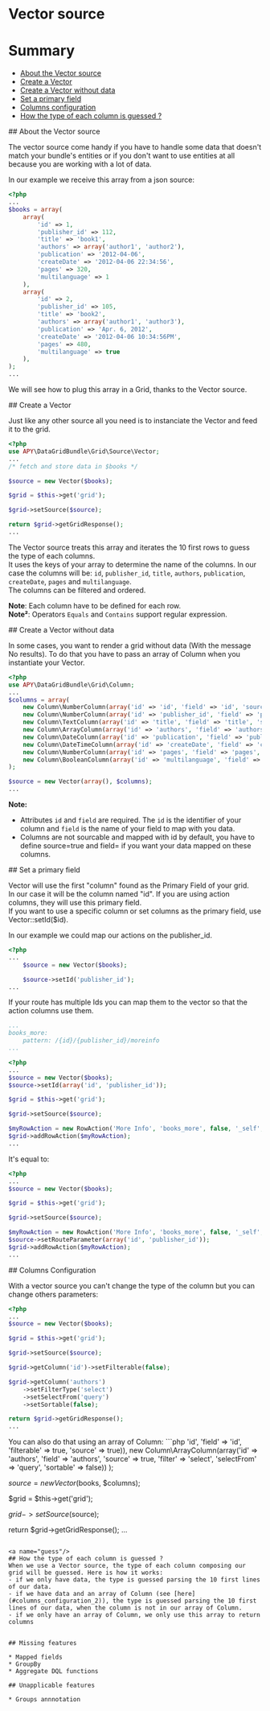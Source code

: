 Vector source
=============

# Summary
 * [About the Vector source](#about)
 * [Create a Vector](#usage)
 * [Create a Vector without data](#nodata)
 * [Set a primary field](#set_id)
 * [Columns configuration](#columns_configuration)
 * [How the type of each column is guessed ?](#guess)

<a name="about"/>
## About the Vector source

The vector source come handy if you have to handle some data that doesn't match your bundle's entities
or if you don't want to use entities at all because you are working with a lot of data.

In our example we receive this array from a json source:

```php
<?php
...
$books = array(
    array(
        'id' => 1,
        'publisher_id' => 112,
        'title' => 'book1',
        'authors' => array('author1', 'author2'),
        'publication' => '2012-04-06',
        'createDate' => '2012-04-06 22:34:56',
        'pages' => 320,
        'multilanguage' => 1
    ),
    array(
        'id' => 2,
        'publisher_id' => 105,
        'title' => 'book2',
        'authors' => array('author1', 'author3'),
        'publication' => 'Apr. 6, 2012',
        'createDate' => '2012-04-06 10:34:56PM',
        'pages' => 480,
        'multilanguage' => true
    ),
);
...
```

We will see how to plug this array in a Grid, thanks to the Vector source.

<a name="usage"/>
## Create a Vector

Just like any other source all you need is to instanciate the Vector and feed it to the grid.

```php
<?php
use APY\DataGridBundle\Grid\Source\Vector;
...
/* fetch and store data in $books */

$source = new Vector($books);

$grid = $this->get('grid');

$grid->setSource($source);

return $grid->getGridResponse();
...
```

The Vector source treats this array and iterates the 10 first rows to guess the type of each columns.  
It uses the keys of your array to determine the name of the columns. In our case the columns will be: `id`, `publisher_id`, `title`, `authors`, `publication`, `createDate`, `pages` and `multilanguage`.  
The columns can be filtered and ordered.

**Note**: Each column have to be defined for each row.  
**Note²**: Operators `Equals` and `Contains` support regular expression.

<a name="nodata"/>
## Create a Vector without data

In some cases, you want to render a grid without data (With the message No results). To do that you have to pass an array of Column when you instantiate your Vector.
```php
<?php
use APY\DataGridBundle\Grid\Column;
...
$columns = array(
    new Column\NumberColumn(array('id' => 'id', 'field' => 'id', 'source' => true, 'primary' => true, 'title' => 'id')),
    new Column\NumberColumn(array('id' => 'publisher_id', 'field' => 'publisher_id', 'source' => true, 'title' => 'Publication id')),
    new Column\TextColumn(array('id' => 'title', 'field' => 'title', 'source' => true, 'title' => 'Title')),
    new Column\ArrayColumn(array('id' => 'authors', 'field' => 'authors', 'source' => true, 'title' => 'Authors')),
    new Column\DateColumn(array('id' => 'publication', 'field' => 'publication', 'source' => true, 'title' => 'Publication Date', 'format' => 'd/m/Y')),
    new Column\DateTimeColumn(array('id' => 'createDate', 'field' => 'createDate', 'source' => true, 'title' => 'Creation Date', 'format' => 'd/m/Y H:i:s')),
    new Column\NumberColumn(array('id' => 'pages', 'field' => 'pages', 'source' => true, 'title' => 'Number of pages')),
    new Column\BooleanColumn(array('id' => 'multilanguage', 'field' => 'multilanguage', 'source' => true, 'title' => 'Multilanguage')),
);

$source = new Vector(array(), $columns);
...
```

**Note:**

* Attributes `id` and `field` are required. The `id` is the identifier of your column and `field` is the name of your field to map with you data.
* Columns are not sourcable and mapped with id by default, you have to define source=true and field=<id> if you want your data mapped on these columns.

<a name="set_id"/>
## Set a primary field

Vector will use the first "column" found as the Primary Field of your grid.  
In our case it will be the column named "id". If you are using action columns, they will use this primary field.  
If you want to use a specific column or set columns as the primary field, use Vector::setId($id).

In our example we could map our actions on the publisher_id.

```php
<?php
...
    $source = new Vector($books);

    $source->setId('publisher_id');
...
```

If your route has multiple Ids you can map them to the vector so that the action columns use them.

```yml
...
books_more:
    pattern: /{id}/{publisher_id}/moreinfo
...
```

```php
<?php
...
$source = new Vector($books);
$source->setId(array('id', 'publisher_id'));

$grid = $this->get('grid');

$grid->setSource($source);

$myRowAction = new RowAction('More Info', 'books_more', false, '_self', array('class' => 'show'));
$grid->addRowAction($myRowAction);
...
```

It's equal to:

```php
<?php
...
$source = new Vector($books);

$grid = $this->get('grid');

$grid->setSource($source);

$myRowAction = new RowAction('More Info', 'books_more', false, '_self', array('class' => 'show'));
$source->setRouteParameter(array('id', 'publisher_id'));
$grid->addRowAction($myRowAction);
...
```

<a name="columns_configuration"/>
## Columns Configuration

With a vector source you can't change the type of the column but you can change others parameters:

```php
<?php
...
$source = new Vector($books);

$grid = $this->get('grid');

$grid->setSource($source);

$grid->getColumn('id')->setFilterable(false);

$grid->getColumn('authors')
    ->setFilterType('select')
    ->setSelectFrom('query')
    ->setSortable(false);

return $grid->getGridResponse();
...
```

<a name="columns_configuration_2"/>
You can also do that using an array of Column:
```php
<?php
use APY\DataGridBundle\Grid\Column;
...
$columns = array(
    new Column\NumberColumn(array('id' => 'id', 'field' => 'id', 'filterable' => true, 'source' => true)),
    new Column\ArrayColumn(array('id' => 'authors', 'field' => 'authors', 'source' => true, 'filter' => 'select', 'selectFrom' => 'query', 'sortable' => false))
);

$source = new Vector($books, $columns);

$grid = $this->get('grid');

$grid->setSource($source);

return $grid->getGridResponse();
...
```

<a name="guess"/>
## How the type of each column is guessed ?
When we use a Vector source, the type of each column composing our grid will be guessed. Here is how it works:
- if we only have data, the type is guessed parsing the 10 first lines of our data.
- if we have data and an array of Column (see [here](#columns_configuration_2)), the type is guessed parsing the 10 first lines of our data, when the column is not in our array of Column.
- if we only have an array of Column, we only use this array to return columns


## Missing features

* Mapped fields
* GroupBy
* Aggregate DQL functions

## Unapplicable features

* Groups annnotation
